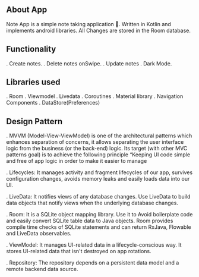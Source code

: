 

About App
-------------------------------------------------------

Note App is a simple note taking application 📝. Written in Kotlin and implements android libraries. All Changes are stored in the Room database.


Functionality
-------------------------------------------------------
. Create notes.
. Delete notes onSwipe.
. Update notes
. Dark Mode.

Libraries used
-------------------------------------------------------
. Room
. Viewmodel
. Livedata
. Coroutines
. Material library
. Navigation Components
. DataStore(Preferences)

Design Pattern
-------------------------------------------------------
. MVVM (Model-View-ViewModel) is one of the architectural patterns which enhances separation of concerns, 
  it allows separating the user interface logic from the business (or the back-end) logic. 
  Its target (with other MVC patterns goal) is to achieve the following principle
  “Keeping UI code simple and free of app logic in order to make it easier to manage

. Lifecycles: It manages activity and fragment lifecycles of our app,
  survives configuration changes, avoids memory leaks and easily loads data into our UI.

. LiveData: It notifies views of any database changes.
  Use LiveData to build data objects that notify views when the underlying database changes.

. Room: It is a SQLite object mapping library. 
  Use it to Avoid boilerplate code and easily convert SQLite table data to Java objects.
  Room provides compile time checks of SQLite statements and can return RxJava, Flowable and LiveData observables.

. ViewModel: It manages UI-related data in a lifecycle-conscious way.
  It stores UI-related data that isn't destroyed on app rotations.

. Repository: The repository depends on a persistent data model and a remote backend data source.


